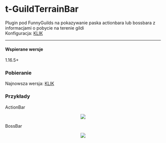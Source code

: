 # t-GuildTerrainBar

Plugin pod FunnyGuilds na pokazywanie paska actionbara lub bossbara z informacjami o pobycie na terenie gildi
<br>
Konfiguracja: <a href="https://pastebin.com/J6VJyd5n">KLIK</a>

---

#### Wspierane wersje
1.16.5+

### Pobieranie
Najnowsza wersja: <a href="[https://github.com/ticzuu/GuildTerrainBar/releases/tag/release](https://github.com/ticzuu/t-GuildTerrainBar/releases/download/release/t-GuildTerrainBar.jar)">KLIK</a>

### Przykłady
ActionBar
<p align="center">
  <img src="https://i.imgur.com/3O4BxRR.png">
</p>
BossBar
<p align="center">
  <img src="https://i.imgur.com/6tqELcU.png">
</p>
